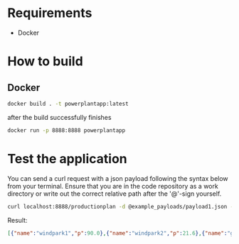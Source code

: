 # Requirements

- Docker


# How to build
## Docker
```bash
docker build . -t powerplantapp:latest
```
after the build successfully finishes
```bash
docker run -p 8888:8888 powerplantapp
```


# Test the application
You can send a curl request with a json payload following the syntax below from your terminal. Ensure that you are in the code repository as a work directory or write out the correct relative path after the '@'-sign yourself.
```bash
curl localhost:8888/productionplan -d @example_payloads/payload1.json --header "Content-Type: application/json"
```
Result: 
```json
[{"name":"windpark1","p":90.0},{"name":"windpark2","p":21.6},{"name":"gasfiredbig1","p":368.4},{"name":"gasfiredbig2","p":0.0},{"name":"gasfiredsomewhatsmaller","p":0.0},{"name":"tj1","p":0.0}]
```
